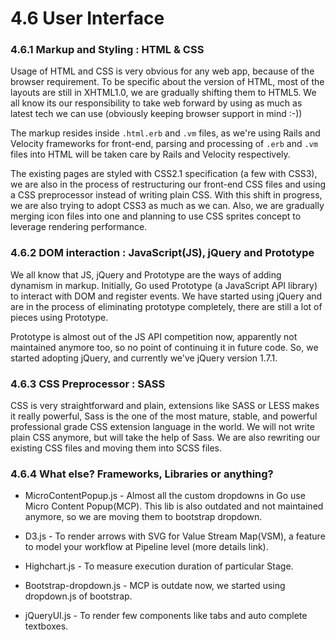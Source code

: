 # 4.6 User Interface 

### 4.6.1 Markup and Styling : HTML & CSS

Usage of HTML and CSS is very obvious for any web app, because of the browser requirement. To be specific about the version of HTML, most of the layouts are still in XHTML1.0, we are gradually shifting them to HTML5. We all know its our responsibility to take web forward by using as much as latest tech we can use (obviously keeping browser support in mind :-))

The markup resides inside `.html.erb` and `.vm` files, as we're using Rails and Velocity frameworks for front-end, parsing and processing of `.erb` and `.vm` files into HTML will be taken care by Rails and Velocity respectively.

The existing pages are styled with CSS2.1 specification (a few with CSS3), we are also in the process of restructuring our front-end CSS files and using a CSS preprocessor instead of writing plain CSS. With this shift in progress, we are also trying to adopt CSS3 as much as we can. Also, we are gradually merging icon files into one and planning to use CSS sprites concept to leverage rendering performance.

### 4.6.2 DOM interaction : JavaScript(JS), jQuery and Prototype

We all know that JS, jQuery and Prototype are the ways of adding dynamism in markup. Initially, Go used Prototype (a JavaScript API library) to interact with DOM and register events. We have started using jQuery and are in the process of eliminating prototype completely, there are still a lot of pieces using Prototype.

Prototype is almost out of the JS API competition now, apparently not maintained anymore too, so no point of continuing it in future code. So, we started adopting jQuery, and currently we've jQuery version 1.7.1.

### 4.6.3 CSS Preprocessor : SASS

CSS is very straightforward and plain, extensions like SASS or LESS makes it really powerful, Sass is the one of the most mature, stable, and powerful professional grade CSS extension language in the world. We will not write plain CSS anymore, but will take the help of Sass. We are also rewriting our existing CSS files and moving them into SCSS files.

### 4.6.4 What else? Frameworks, Libraries or anything?

-   MicroContentPopup.js - Almost all the custom dropdowns in Go use Micro Content Popup(MCP). This lib is also outdated and not maintained anymore, so we are moving them to bootstrap dropdown. 

-   D3.js - To render arrows with SVG for Value Stream Map(VSM), a feature to model your workflow at Pipeline level (more details link).

-   Highchart.js - To measure execution duration of particular Stage.

-   Bootstrap-dropdown.js - MCP is outdate now, we started using dropdown.js of bootstrap. 

-   jQueryUI.js - To render few components like tabs and auto complete textboxes.
